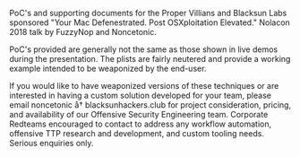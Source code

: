 PoC's and supporting documents for the Proper Villians and Blacksun Labs sponsored "Your Mac Defenestrated. Post OSXploitation Elevated." Nolacon 2018 talk by FuzzyNop and Noncetonic.

PoC's provided are generally not the same as those shown in live demos during the presentation. The plists are fairly neutered and provide a working example intended to be weaponized by the end-user.


If you would like to have weaponized versions of these techniques or are interested in having a custom solution developed for your team, please email  noncetonic å† blacksunhackers.club for project consideration, pricing, and availability of our Offensive Security Engineering team. Corporate Redteams encouraged to contact to address any workflow automation, offensive TTP research and development, and custom tooling needs. Serious enquiries only.
